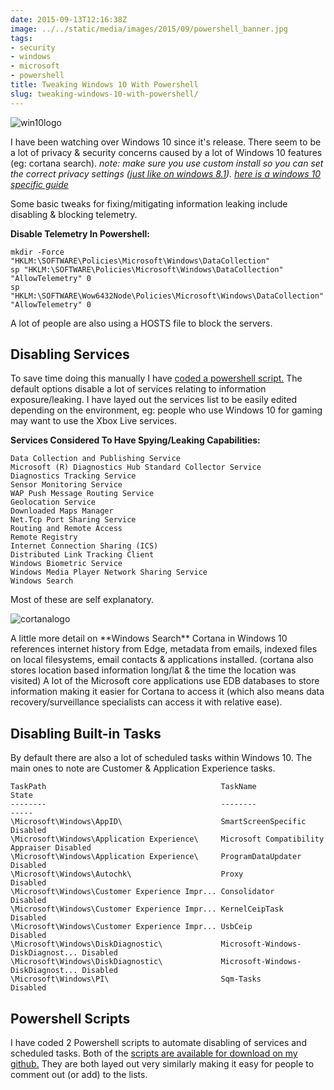 ```yaml
---
date: 2015-09-13T12:16:38Z
image: ../../static/media/images/2015/09/powershell_banner.jpg
tags:
- security
- windows
- microsoft
- powershell
title: Tweaking Windows 10 With Powershell
slug: tweaking-windows-10-with-powershell/
---
```


<p class="text-center"><img src="/media/images/2015/09/Windows10Logo.png" alt="win10logo"></p>

I have been watching over Windows 10 since it's release.
There seem to be a lot of privacy & security concerns caused by a lot of Windows 10 features (eg: cortana search).
*note: make sure you use custom install so you can set the correct privacy settings (<a href="https://equk.co.uk/2014/11/20/windows-8-1-share-browsing-history-location/" target="_blank">just like on windows 8.1</a>). <a href="http://www.howtogeek.com/224352/what%E2%80%99s-the-difference-between-windows-10%E2%80%99s-express-or-custom-setup/" target="_blank">here is a windows 10 specific guide</a>*

Some basic tweaks for fixing/mitigating information leaking include disabling & blocking telemetry.

**Disable Telemetry In Powershell:**

	mkdir -Force "HKLM:\SOFTWARE\Policies\Microsoft\Windows\DataCollection"
    sp "HKLM:\SOFTWARE\Policies\Microsoft\Windows\DataCollection" "AllowTelemetry" 0
    sp "HKLM:\SOFTWARE\Wow6432Node\Policies\Microsoft\Windows\DataCollection" "AllowTelemetry" 0

A lot of people are also using a HOSTS file to block the servers.

## Disabling Services

To save time doing this manually I have <a href="https://github.com/equk/windows/blob/master/windows_10/disable-services.ps1" target="_blank">coded a powershell script.</a>
The default options disable a lot of services relating to information exposure/leaking.
I have layed out the services list to be easily edited depending on the environment, eg: people who use Windows 10 for gaming may want to use the Xbox Live services.

**Services Considered To Have Spying/Leaking Capabilities:**

    Data Collection and Publishing Service
    Microsoft (R) Diagnostics Hub Standard Collector Service
    Diagnostics Tracking Service
    Sensor Monitoring Service
    WAP Push Message Routing Service
    Geolocation Service
    Downloaded Maps Manager
    Net.Tcp Port Sharing Service
    Routing and Remote Access
    Remote Registry
    Internet Connection Sharing (ICS)
    Distributed Link Tracking Client
    Windows Biometric Service
    Windows Media Player Network Sharing Service
    Windows Search

Most of these are self explanatory.
<p class="text-center"><img src="/media/images/2015/09/cortana_logo.jpg" alt="cortanalogo"></p>
A little more detail on **Windows Search**
Cortana in Windows 10 references internet history from Edge, metadata from emails, indexed files on local filesystems, email contacts & applications installed. (cortana also stores location based information long/lat & the time the location was visited)
A lot of the Microsoft core applications use EDB databases to store information making it easier for Cortana to access it (which also means data recovery/surveillance specialists can access it with relative ease).

## Disabling Built-in Tasks

By default there are also a lot of scheduled tasks within Windows 10.
The main ones to note are Customer & Application Experience tasks.

    TaskPath                                       TaskName                          State
    --------                                       --------                          -----
    \Microsoft\Windows\AppID\                      SmartScreenSpecific               Disabled
    \Microsoft\Windows\Application Experience\     Microsoft Compatibility Appraiser Disabled
    \Microsoft\Windows\Application Experience\     ProgramDataUpdater                Disabled
    \Microsoft\Windows\Autochk\                    Proxy                             Disabled
    \Microsoft\Windows\Customer Experience Impr... Consolidator                      Disabled
    \Microsoft\Windows\Customer Experience Impr... KernelCeipTask                    Disabled
    \Microsoft\Windows\Customer Experience Impr... UsbCeip                           Disabled
    \Microsoft\Windows\DiskDiagnostic\             Microsoft-Windows-DiskDiagnost... Disabled
    \Microsoft\Windows\DiskDiagnostic\             Microsoft-Windows-DiskDiagnost... Disabled
    \Microsoft\Windows\PI\                         Sqm-Tasks                         Disabled

## Powershell Scripts

I have coded 2 Powershell scripts to automate disabling of services and scheduled tasks.
Both of the <a href="https://github.com/equk/windows/tree/master/windows_10" target="_blank">scripts are available for download on my github.</a>
They are both layed out very similarly making it easy for people to comment out (or add) to the lists.

